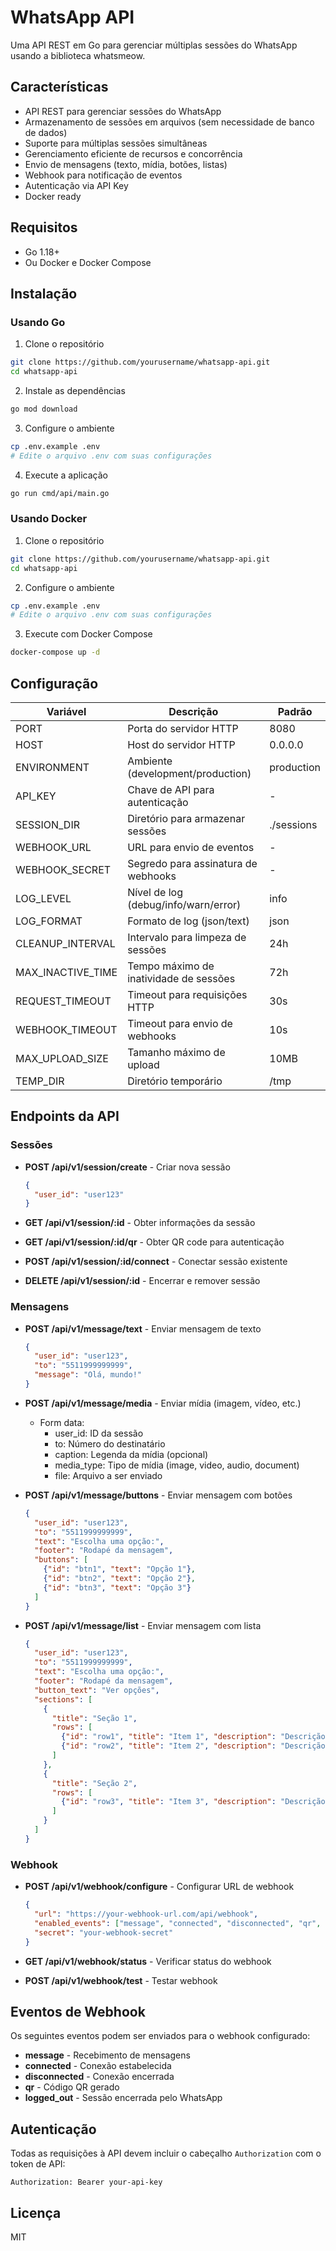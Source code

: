 # WhatsApp API

Uma API REST em Go para gerenciar múltiplas sessões do WhatsApp usando a biblioteca whatsmeow.

## Características

- API REST para gerenciar sessões do WhatsApp
- Armazenamento de sessões em arquivos (sem necessidade de banco de dados)
- Suporte para múltiplas sessões simultâneas
- Gerenciamento eficiente de recursos e concorrência
- Envio de mensagens (texto, mídia, botões, listas)
- Webhook para notificação de eventos
- Autenticação via API Key
- Docker ready

## Requisitos

- Go 1.18+
- Ou Docker e Docker Compose

## Instalação

### Usando Go

1. Clone o repositório
```bash
git clone https://github.com/yourusername/whatsapp-api.git
cd whatsapp-api
```

2. Instale as dependências
```bash
go mod download
```

3. Configure o ambiente
```bash
cp .env.example .env
# Edite o arquivo .env com suas configurações
```

4. Execute a aplicação
```bash
go run cmd/api/main.go
```

### Usando Docker

1. Clone o repositório
```bash
git clone https://github.com/yourusername/whatsapp-api.git
cd whatsapp-api
```

2. Configure o ambiente
```bash
cp .env.example .env
# Edite o arquivo .env com suas configurações
```

3. Execute com Docker Compose
```bash
docker-compose up -d
```

## Configuração

| Variável | Descrição | Padrão |
|----------|-----------|--------|
| PORT | Porta do servidor HTTP | 8080 |
| HOST | Host do servidor HTTP | 0.0.0.0 |
| ENVIRONMENT | Ambiente (development/production) | production |
| API_KEY | Chave de API para autenticação | - |
| SESSION_DIR | Diretório para armazenar sessões | ./sessions |
| WEBHOOK_URL | URL para envio de eventos | - |
| WEBHOOK_SECRET | Segredo para assinatura de webhooks | - |
| LOG_LEVEL | Nível de log (debug/info/warn/error) | info |
| LOG_FORMAT | Formato de log (json/text) | json |
| CLEANUP_INTERVAL | Intervalo para limpeza de sessões | 24h |
| MAX_INACTIVE_TIME | Tempo máximo de inatividade de sessões | 72h |
| REQUEST_TIMEOUT | Timeout para requisições HTTP | 30s |
| WEBHOOK_TIMEOUT | Timeout para envio de webhooks | 10s |
| MAX_UPLOAD_SIZE | Tamanho máximo de upload | 10MB |
| TEMP_DIR | Diretório temporário | /tmp |

## Endpoints da API

### Sessões

- **POST /api/v1/session/create** - Criar nova sessão
  ```json
  {
    "user_id": "user123"
  }
  ```

- **GET /api/v1/session/:id** - Obter informações da sessão

- **GET /api/v1/session/:id/qr** - Obter QR code para autenticação

- **POST /api/v1/session/:id/connect** - Conectar sessão existente

- **DELETE /api/v1/session/:id** - Encerrar e remover sessão

### Mensagens

- **POST /api/v1/message/text** - Enviar mensagem de texto
  ```json
  {
    "user_id": "user123",
    "to": "5511999999999",
    "message": "Olá, mundo!"
  }
  ```

- **POST /api/v1/message/media** - Enviar mídia (imagem, vídeo, etc.)
  - Form data:
    - user_id: ID da sessão
    - to: Número do destinatário
    - caption: Legenda da mídia (opcional)
    - media_type: Tipo de mídia (image, video, audio, document)
    - file: Arquivo a ser enviado

- **POST /api/v1/message/buttons** - Enviar mensagem com botões
  ```json
  {
    "user_id": "user123",
    "to": "5511999999999",
    "text": "Escolha uma opção:",
    "footer": "Rodapé da mensagem",
    "buttons": [
      {"id": "btn1", "text": "Opção 1"},
      {"id": "btn2", "text": "Opção 2"},
      {"id": "btn3", "text": "Opção 3"}
    ]
  }
  ```

- **POST /api/v1/message/list** - Enviar mensagem com lista
  ```json
  {
    "user_id": "user123",
    "to": "5511999999999",
    "text": "Escolha uma opção:",
    "footer": "Rodapé da mensagem",
    "button_text": "Ver opções",
    "sections": [
      {
        "title": "Seção 1",
        "rows": [
          {"id": "row1", "title": "Item 1", "description": "Descrição do item 1"},
          {"id": "row2", "title": "Item 2", "description": "Descrição do item 2"}
        ]
      },
      {
        "title": "Seção 2",
        "rows": [
          {"id": "row3", "title": "Item 3", "description": "Descrição do item 3"}
        ]
      }
    ]
  }
  ```

### Webhook

- **POST /api/v1/webhook/configure** - Configurar URL de webhook
  ```json
  {
    "url": "https://your-webhook-url.com/api/webhook",
    "enabled_events": ["message", "connected", "disconnected", "qr", "logged_out"],
    "secret": "your-webhook-secret"
  }
  ```

- **GET /api/v1/webhook/status** - Verificar status do webhook

- **POST /api/v1/webhook/test** - Testar webhook

## Eventos de Webhook

Os seguintes eventos podem ser enviados para o webhook configurado:

- **message** - Recebimento de mensagens
- **connected** - Conexão estabelecida
- **disconnected** - Conexão encerrada
- **qr** - Código QR gerado
- **logged_out** - Sessão encerrada pelo WhatsApp

## Autenticação

Todas as requisições à API devem incluir o cabeçalho `Authorization` com o token de API:

```
Authorization: Bearer your-api-key
```

## Licença

MIT